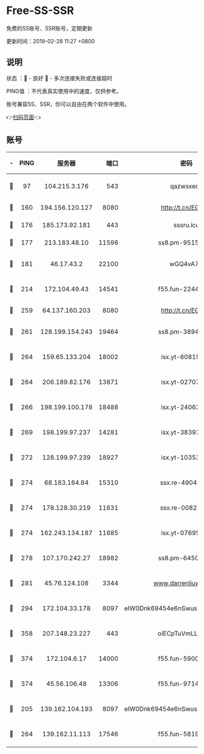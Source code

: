 # Free-SS-SSR

免费的SS账号、SSR账号，定期更新

更新时间：2019-02-28 11:27 +0800

## 说明

状态     ：🙂 - 良好 🙁 - 多次连接失败或连接超时

PING值   ：不代表真实使用中的速度，仅供参考。

账号兼容SS、SSR，你可以自由在两个软件中使用。

👉[扫码页面](https://liesauer.github.io/free-ss-ssr.github.io/)👈

## 账号

|-|PING|服务器|端口|密码|加密方式|区域|
|:----:|:----:|:-----:|-----:|:----:|:----:|:----:|
|🙂|97|104.215.3.176|543|qazwsxedc|aes-256-gcm|JP|
|🙂|160|194.156.120.127|8080|http://t.cn/EGJIyrl|rc4-md5|RU|
|🙂|176|185.173.92.181|443|sssru.icu|rc4-md5|RU|
|🙂|177|213.183.48.10|11598|ss8.pm-95154915|rc4-md5|RU|
|🙂|181|46.17.43.2|22100|wGQ4vA7D|aes-256-gcm|RU|
|🙂|214|172.104.49.43|14541|f55.fun-22444869|aes-256-cfb|SG|
|🙂|259|64.137.160.203|8080|http://t.cn/EGJIyrl|rc4-md5|CA|
|🙂|261|128.199.154.243|19464|ss8.pm-38940883|aes-256-cfb|SG|
|🙂|264|159.65.133.204|18002|isx.yt-60819860|aes-256-cfb|SG|
|🙂|264|206.189.82.176|13871|isx.yt-02707715|aes-256-cfb|SG|
|🙂|266|198.199.100.178|18488|isx.yt-24063194|aes-256-cfb|US|
|🙂|269|198.199.97.237|14281|isx.yt-38397768|aes-256-cfb|US|
|🙂|272|128.199.97.239|18927|isx.yt-10353502|aes-256-cfb|SG|
|🙂|274|68.183.164.84|15310|ssx.re-49041728|aes-256-cfb|US|
|🙂|274|178.128.30.219|11631|ssx.re-00823232|aes-256-cfb|SG|
|🙂|274|162.243.134.187|11685|isx.yt-07695613|aes-256-cfb|US|
|🙂|278|107.170.242.27|18982|ss8.pm-64506903|aes-256-cfb|US|
|🙂|281|45.76.124.108|3344|www.darrenliuwei.com|aes-256-cfb|AU|
|🙂|294|172.104.33.178|8097|eIW0Dnk69454e6nSwuspv9DmS201tQ0D|aes-256-cfb|SG|
|🙂|358|207.148.23.227|443|oiECpTuVmLLxk4Ts|aes-256-cfb|US|
|🙂|374|172.104.6.17|14000|f55.fun-59001894|aes-256-cfb|US|
|🙂|374|45.56.106.48|13306|f55.fun-97149903|aes-256-cfb|US|
|🙂|205|139.162.104.193|8097|eIW0Dnk69454e6nSwuspv9DmS201tQ0D|aes-256-cfb|JP|
|🙂|264|139.162.11.113|17546|f55.fun-58196479|aes-256-cfb|SG|
